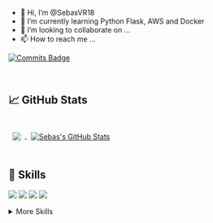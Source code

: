 - 👋 Hi, I’m @SebasVR18
- 🌱 I’m currently learning Python Flask, AWS and Docker
- 💞️ I’m looking to collaborate on ...
- 📫 How to reach me ...

[![Commits Badge](https://badges.pufler.dev/commits/monthly/SebasVR18)](https://badges.pufler.dev)

<br>

## &#x1f4c8; GitHub Stats

<br>

<a href="https://github.com/SebasVR18">
  <img align="center" style="margin:0.5rem" src="https://github-readme-stats.vercel.app/api/top-langs/?username=SebasVR18&hide=html,css&title_color=ffffff&text_color=c9cacc&icon_color=4AB197&bg_color=1A2B34" />
</a>

<a href="https://github.com/SebasVR18">
  <img align="center" style="margin:0.5rem" src="https://github-readme-stats.vercel.app/api?username=SebasVR18&show_icons=true&line_height=27&count_private=true&title_color=ffffff&text_color=c9cacc&icon_color=4AB097&bg_color=1A2B34" alt="Sebas's GitHub Stats" />
</a>

<br>
<br>

## 💼 Skills

![](https://img.shields.io/badge/Code-Python-informational?style=flat&logo=Python&logoColor=white&color=4AB197)
![](https://img.shields.io/badge/Code-Elixir-informational?style=flat&logo=Cplusplus&logoColor=white&color=4AB197)
![](https://img.shields.io/badge/Code-AWS-informational?style=flat&logo=Amazon-AWS&logoColor=white&color=4AB197)
![](https://img.shields.io/badge/Code-Docker-informational?style=flat&logo=Docker&logoColor=white&color=4AB197)

<details>
<summary>More Skills</summary>
<br>

![](https://img.shields.io/badge/Tools-GitHub-informational?style=flat&logo=GitHub&logoColor=white&color=4AB197)
![](https://img.shields.io/badge/Tools-Jira-informational?style=flat&logo=Jira-Software&logoColor=white&color=4AB197)
![](https://img.shields.io/badge/Tools-Notion-informational?style=flat&logo=Notion&logoColor=white&color=4AB197)

</details>

<br>

<!---
SebasVR18/SebasVR18 is a ✨ special ✨ repository because its `README.md` (this file) appears on your GitHub profile.
You can click the Preview link to take a look at your changes.
--->
